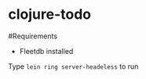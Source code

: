 clojure-todo
============

#Requirements
- Fleetdb installed

Type `lein ring server-headeless` to run